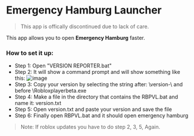 # Emergency Hamburg Launcher
> This app is offically discontinued due to lack of care. 

This app allows you to open **Emergency Hamburg** faster.

### How to set it up:
- Step 1: Open "VERSION REPORTER.bat"
- Step 2: It will show a command prompt and will show something like this: ![image](https://github.com/user-attachments/assets/0b104936-0666-4577-9588-d41c3e9ff79e)
- Step 3: Copy your version by selecting the string after: \version-\ and before \Robloxplayerbeta.exe
- Step 4: Make a file in the directory that contains the RBPVL.bat and name it: version.txt
- Step 5: Open version.txt and paste your version and save the file
- Step 6: Finally open RBPVL.bat and it should open emergency hamburg
> Note: If roblox updates you have to do step 2, 3, 5, Again.
